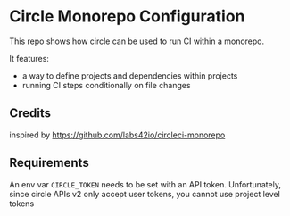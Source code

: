 # Circle Monorepo Configuration

This repo shows how circle can be used to run CI within a monorepo.

It features:
- a way to define projects and dependencies within projects
- running CI steps conditionally on file changes

## Credits

inspired by https://github.com/labs42io/circleci-monorepo

## Requirements

An env var `CIRCLE_TOKEN` needs to be set with an API token. Unfortunately, since circle APIs v2 only accept user tokens, you cannot use project level tokens

